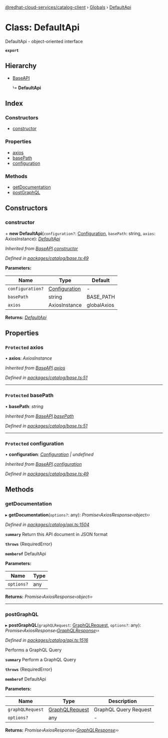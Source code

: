 [@redhat-cloud-services/catalog-client](../README.md) › [Globals](../globals.md) › [DefaultApi](defaultapi.md)

# Class: DefaultApi

DefaultApi - object-oriented interface

**`export`** 

## Hierarchy

* [BaseAPI](baseapi.md)

  ↳ **DefaultApi**

## Index

### Constructors

* [constructor](defaultapi.md#constructor)

### Properties

* [axios](defaultapi.md#protected-axios)
* [basePath](defaultapi.md#protected-basepath)
* [configuration](defaultapi.md#protected-configuration)

### Methods

* [getDocumentation](defaultapi.md#getdocumentation)
* [postGraphQL](defaultapi.md#postgraphql)

## Constructors

###  constructor

\+ **new DefaultApi**(`configuration?`: [Configuration](configuration.md), `basePath`: string, `axios`: AxiosInstance): *[DefaultApi](defaultapi.md)*

*Inherited from [BaseAPI](baseapi.md).[constructor](baseapi.md#constructor)*

*Defined in [packages/catalog/base.ts:49](https://github.com/RedHatInsights/javascript-clients/blob/master/packages/catalog/base.ts#L49)*

**Parameters:**

Name | Type | Default |
------ | ------ | ------ |
`configuration?` | [Configuration](configuration.md) | - |
`basePath` | string | BASE_PATH |
`axios` | AxiosInstance | globalAxios |

**Returns:** *[DefaultApi](defaultapi.md)*

## Properties

### `Protected` axios

• **axios**: *AxiosInstance*

*Inherited from [BaseAPI](baseapi.md).[axios](baseapi.md#protected-axios)*

*Defined in [packages/catalog/base.ts:51](https://github.com/RedHatInsights/javascript-clients/blob/master/packages/catalog/base.ts#L51)*

___

### `Protected` basePath

• **basePath**: *string*

*Inherited from [BaseAPI](baseapi.md).[basePath](baseapi.md#protected-basepath)*

*Defined in [packages/catalog/base.ts:51](https://github.com/RedHatInsights/javascript-clients/blob/master/packages/catalog/base.ts#L51)*

___

### `Protected` configuration

• **configuration**: *[Configuration](configuration.md) | undefined*

*Inherited from [BaseAPI](baseapi.md).[configuration](baseapi.md#protected-configuration)*

*Defined in [packages/catalog/base.ts:49](https://github.com/RedHatInsights/javascript-clients/blob/master/packages/catalog/base.ts#L49)*

## Methods

###  getDocumentation

▸ **getDocumentation**(`options?`: any): *Promise‹AxiosResponse‹object››*

*Defined in [packages/catalog/api.ts:1504](https://github.com/RedHatInsights/javascript-clients/blob/master/packages/catalog/api.ts#L1504)*

**`summary`** Return this API document in JSON format

**`throws`** {RequiredError}

**`memberof`** DefaultApi

**Parameters:**

Name | Type |
------ | ------ |
`options?` | any |

**Returns:** *Promise‹AxiosResponse‹object››*

___

###  postGraphQL

▸ **postGraphQL**(`graphQLRequest`: [GraphQLRequest](../interfaces/graphqlrequest.md), `options?`: any): *Promise‹AxiosResponse‹[GraphQLResponse](../interfaces/graphqlresponse.md)››*

*Defined in [packages/catalog/api.ts:1516](https://github.com/RedHatInsights/javascript-clients/blob/master/packages/catalog/api.ts#L1516)*

Performs a GraphQL Query

**`summary`** Perform a GraphQL Query

**`throws`** {RequiredError}

**`memberof`** DefaultApi

**Parameters:**

Name | Type | Description |
------ | ------ | ------ |
`graphQLRequest` | [GraphQLRequest](../interfaces/graphqlrequest.md) | GraphQL Query Request |
`options?` | any | - |

**Returns:** *Promise‹AxiosResponse‹[GraphQLResponse](../interfaces/graphqlresponse.md)››*
